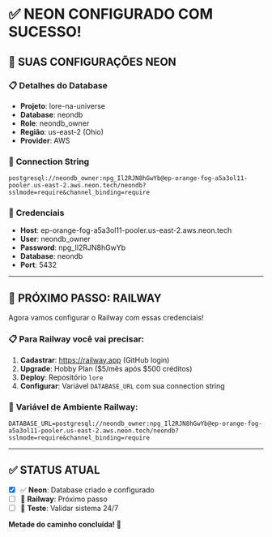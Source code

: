 # ✅ NEON CONFIGURADO COM SUCESSO!

## 🐘 SUAS CONFIGURAÇÕES NEON

### 📋 **Detalhes do Database**

-   **Projeto**: lore-na-universe
-   **Database**: neondb
-   **Role**: neondb_owner
-   **Região**: us-east-2 (Ohio)
-   **Provider**: AWS

### 🔗 **Connection String**

```
postgresql://neondb_owner:npg_Il2RJN8hGwYb@ep-orange-fog-a5a3ol11-pooler.us-east-2.aws.neon.tech/neondb?sslmode=require&channel_binding=require
```

### 🔑 **Credenciais**

-   **Host**: ep-orange-fog-a5a3ol11-pooler.us-east-2.aws.neon.tech
-   **User**: neondb_owner
-   **Password**: npg_Il2RJN8hGwYb
-   **Database**: neondb
-   **Port**: 5432

---

## 🚂 PRÓXIMO PASSO: RAILWAY

Agora vamos configurar o Railway com essas credenciais!

### 📋 **Para Railway você vai precisar**:

1. **Cadastrar**: https://railway.app (GitHub login)
2. **Upgrade**: Hobby Plan ($5/mês após $500 créditos)
3. **Deploy**: Repositório `lore`
4. **Configurar**: Variável `DATABASE_URL` com sua connection string

### 🔧 **Variável de Ambiente Railway**:

```
DATABASE_URL=postgresql://neondb_owner:npg_Il2RJN8hGwYb@ep-orange-fog-a5a3ol11-pooler.us-east-2.aws.neon.tech/neondb?sslmode=require&channel_binding=require
```

---

## ✅ STATUS ATUAL

-   [x] ✅ **Neon**: Database criado e configurado
-   [ ] 🔄 **Railway**: Próximo passo
-   [ ] 🧪 **Teste**: Validar sistema 24/7

**Metade do caminho concluída! 🎯**
